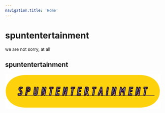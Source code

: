 ```yaml
---
navigation.title: 'Home'
---
```


# spuntentertainment

we are not sorry, at all

## spuntentertainment

![spuntentertainment skate logo](/public/skate.png)
